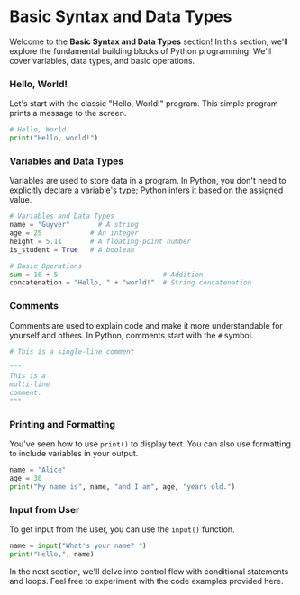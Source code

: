 # Basic Syntax and Data Types

Welcome to the **Basic Syntax and Data Types** section! In this section, we'll explore the fundamental building blocks of Python programming. We'll cover variables, data types, and basic operations.

### Hello, World!

Let's start with the classic "Hello, World!" program. This simple program prints a message to the screen.

```python
# Hello, World!
print("Hello, world!")
```

### Variables and Data Types

Variables are used to store data in a program. In Python, you don't need to explicitly declare a variable's type; Python infers it based on the assigned value.

```python
# Variables and Data Types
name = "Guyver"       # A string
age = 25            # An integer
height = 5.11       # A floating-point number
is_student = True   # A boolean

# Basic Operations
sum = 10 + 5                          # Addition
concatenation = "Hello, " + "world!"  # String concatenation
```

### Comments

Comments are used to explain code and make it more understandable for yourself and others. In Python, comments start with the `#` symbol.

```python
# This is a single-line comment

"""
This is a
multi-line
comment.
"""
```

### Printing and Formatting

You've seen how to use `print()` to display text. You can also use formatting to include variables in your output.

```python
name = "Alice"
age = 30
print("My name is", name, "and I am", age, "years old.")
```

### Input from User

To get input from the user, you can use the `input()` function.

```python
name = input("What's your name? ")
print("Hello,", name)
```

In the next section, we'll delve into control flow with conditional statements and loops. Feel free to experiment with the code examples provided here.
